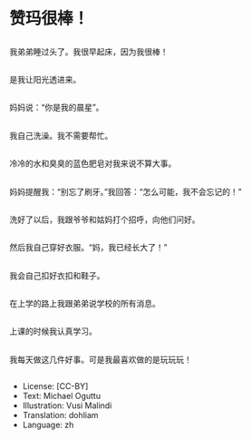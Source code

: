 # 赞玛很棒！

##
我弟弟睡过头了。我很早起床，因为我很棒！

##
是我让阳光透进来。

##
妈妈说：“你是我的晨星”。

##
我自己洗澡。我不需要帮忙。

##
冷冷的水和臭臭的蓝色肥皂对我来说不算大事。

##
妈妈提醒我：“别忘了刷牙。”我回答：“怎么可能，我不会忘记的！”

##
洗好了以后，我跟爷爷和姑妈打个招呼，向他们问好。

##
然后我自己穿好衣服。“妈，我已经长大了！”

##
我会自己扣好衣扣和鞋子。

##
在上学的路上我跟弟弟说学校的所有消息。

##
上课的时候我认真学习。

##
我每天做这几件好事。可是我最喜欢做的是玩玩玩！

##
* License: [CC-BY]
* Text: Michael Oguttu
* Illustration: Vusi Malindi
* Translation: dohliam
* Language: zh
